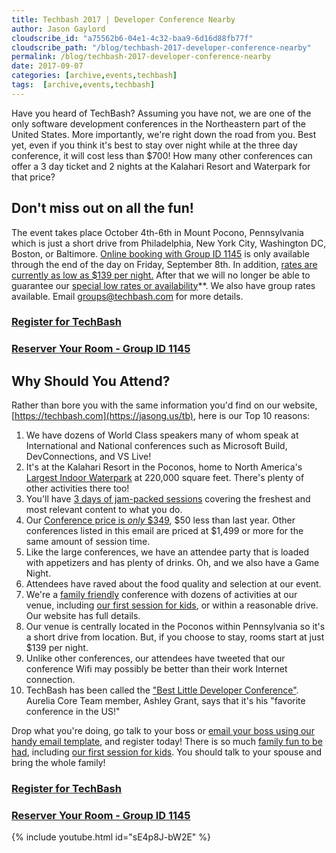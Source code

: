 ```yaml
---
title: Techbash 2017 | Developer Conference Nearby
author: Jason Gaylord
cloudscribe_id: "a75562b6-04e1-4c32-baa9-6d16d88fb77f"
cloudscribe_path: "/blog/techbash-2017-developer-conference-nearby"
permalink: /blog/techbash-2017-developer-conference-nearby
date: 2017-09-07
categories: [archive,events,techbash]
tags:  [archive,events,techbash]
---
```


Have you heard of TechBash? Assuming you have not, we are one of the only software development conferences in the Northeastern part of the United States. More importantly, we're right down the road from you. Best yet, even if you think it's best to stay over night while at the three day conference, it will cost less than $700! How many other conferences can offer a 3 day ticket and 2 nights at the Kalahari Resort and Waterpark for that price?

## Don't miss out on all the fun!
The event takes place October 4th-6th in Mount Pocono, Pennsylvania which is just a short drive from Philadelphia, New York City, Washington DC, Boston, or Baltimore. [Online booking with Group ID 1145](https://jasong.us/2WlYmwW) is only available through the end of the day on Friday, September 8th. In addition, [rates are currently as low as $139 per night.](https://jasong.us/2Akujxl) After that we will no longer be able to guarantee our [special low rates or availability](https://jasong.us/2Akujxl)**. We also have group rates available. Email [groups@techbash.com](mailto:groups@techbash.com) for more details.

### [**Register for TechBash**](https://jasong.us/2LlTFx8)

### [**Reserver Your Room - Group ID 1145**](https://jasong.us/2WlYmwW)

## Why Should You Attend?
Rather than bore you with the same information you'd find on our website, [https://techbash.com](https://jasong.us/tb), here is our Top 10 reasons:

1.  We have dozens of World Class speakers many of whom speak at International and National conferences such as Microsoft Build, DevConnections, and VS Live!
2.  It's at the Kalahari Resort in the Poconos, home to North America's [Largest Indoor Waterpark](https://jasong.us/2LlTSAq) at 220,000 square feet. There's plenty of other activities there too!
3.  You'll have [3 days of jam-packed sessions](https://jasong.us/tb) covering the freshest and most relevant content to what you do.
4.  Our [Conference price is *only* $349](https://jasong.us/2LlTFx8), $50 less than last year. Other conferences listed in this email are priced at $1,499 or more for the same amount of session time.
5.  Like the large conferences, we have an attendee party that is loaded with appetizers and has plenty of drinks. Oh, and we also have a Game Night.
6.  Attendees have raved about the food quality and selection at our event.
7.  We're a [family friendly](https://jasong.us/2YUxoys) conference with dozens of activities at our venue, including [our first session for kids](https://jasong.us/3dN3pg7), or within a reasonable drive. Our website has full details.
8.  Our venue is centrally located in the Poconos within Pennsylvania so it's a short drive from location. But, if you choose to stay, rooms start at just $139 per night.
9.  Unlike other conferences, our attendees have tweeted that our conference Wifi may possibly be better than their work Internet connection.
10.  TechBash has been called the ["Best Little Developer Conference"](https://jasong.us/tbyt). Aurelia Core Team member, Ashley Grant, says that it's his "favorite conference in the US!"

Drop what you're doing, go talk to your boss or [email your boss using our handy email template](https://jasong.us/2WHIzro), and register today! There is so much [family fun to be had](https://jasong.us/2YUxoys), including [our first session for kids](https://jasong.us/3dN3pg7). You should talk to your spouse and bring the whole family!

### [**Register for TechBash**](https://jasong.us/2LlTFx8)

### [**Reserver Your Room - Group ID 1145**](https://jasong.us/2WlYmwW)

{% include youtube.html id="sE4p8J-bW2E" %}